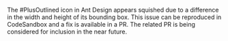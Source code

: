 The #PlusOutlined icon in Ant Design appears squished due to a difference in the width and height of its bounding box. This issue can be reproduced in CodeSandbox and a fix is available in a PR. The related PR is being considered for inclusion in the near future.
